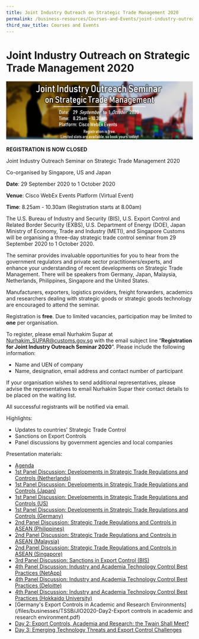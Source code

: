 ```yaml
---
title: Joint Industry Outreach on Strategic Trade Management 2020
permalink: /business-resources/Courses-and-Events/joint-industry-outreach-on-strategic-trade-management-2020
third_nav_title: Courses and Events
---
```


# Joint Industry Outreach on Strategic Trade Management 2020

![banner.png](/images/TSSB_Outreach2020.png)

**REGISTRATION IS NOW CLOSED**

Joint Industry Outreach Seminar on Strategic Trade Management 2020

Co-organised by Singapore, US and Japan

**Date**: 29 September 2020 to 1 October 2020

**Venue**: Cisco WebEx Events Platform (Virtual Event)

**Time**: 8.25am - 10.30am (Registration starts at 8.00am)

The U.S. Bureau of Industry and Security (BIS), U.S. Export Control and Related Border Security (EXBS), U.S. Department of Energy (DOE), Japan Ministry of Economy, Trade and Industry (METI), and Singapore Customs will be organising a three-day strategic trade control seminar from 29 September 2020 to 1 October 2020.

The seminar provides invaluable opportunities for you to hear from the government regulators and private sector practitioners/experts, and enhance your understanding of recent developments on Strategic Trade Management. There will be speakers from Germany, Japan, Malaysia, Netherlands, Philippines, Singapore and the United States.

Manufacturers, exporters, logistics providers, freight forwarders, academics and researchers dealing with strategic goods or strategic goods technology are encouraged to attend the seminar.

Registration is  **free**. Due to limited vacancies, participation may be limited to **one** per organisation.

To register, please email Nurhakim Supar at Nurhakim_SUPAR@customs.gov.sg with the email subject line “**Registration for Joint Industry Outreach Seminar 2020**”. Please include the following information:

-   Name and UEN of company
-   Name, designation, email address and contact number of participant

If your organisation wishes to send additional representatives, please advise the representatives to email Nurhakim Supar their contact details to be placed on the waiting list.

All successful registrants will be notified via email.

Highlights:

-   Updates to countries' Strategic Trade Control
-   Sanctions on Export Controls
-   Panel discussions by government agencies and local companies

Presentation materials:

-   [Agenda](/files/businesses/TSSB/JIO2020-Agenda.pdf)
-   [1st Panel Discussion: Developments in Strategic Trade Regulations and Controls (Netherlands)](/files/businesses/TSSB/JIO2020-1stPanel-Netherlands.pdf)
-   [1st Panel Discussion: Developments in Strategic Trade Regulations and Controls (Japan)](/files/businesses/TSSB/JIO2020-1stPanel-Japan.pdf)
-   [1st Panel Discussion: Developments in Strategic Trade Regulations and Controls (US)](/files/businesses/TSSB/JIO2020-1stPanel-US.pdf)
-   [1st Panel Discussion: Developments in Strategic Trade Regulations and Controls (Germany)](/files/businesses/TSSB/JIO2020-1stPanel-Germany.pdf)
-   [2nd Panel Discussion: Strategic Trade Regulations and Controls in ASEAN (Philippines)](/files/businesses/TSSB/JIO2020-2ndPanel-Philippines.pdf)
-   [2nd Panel Discussion: Strategic Trade Regulations and Controls in ASEAN (Malaysia)](/files/businesses/TSSB/JIO2020-2ndPanel-Malaysia.pdf)
-   [2nd Panel Discussion: Strategic Trade Regulations and Controls in ASEAN (Singapore)](/files/businesses/TSSB/JIO2020-2ndPanel-Singapore.pdf)
-   [3rd Panel Discussion: Sanctions in Export Control (BIS)](/files/businesses/TSSB/JIO2020-3rdPanel-BIS.pdf)
-   [4th Panel Discussion: Industry and Academia Technology Control Best Practices (NetApp)](/files/businesses/TSSB/JIO2020-4thPanel-NetApp.pdf)
-   [4th Panel Discussion: Industry and Academia Technology Control Best Practices (Deloitte)](/files/businesses/TSSB/JIO2020-4thPanel-Deloitte.pdf)
-   [4th Panel Discussion: Industry and Academia Technology Control Best Practices (Hokkaido University)](/files/businesses/TSSB/JIO2020-4thPanel-Hokkaido.pdf)
-   [Germany's Export Controls in Academic and Research Environments](/files/businesses/TSSB/JIO2020-Day2-Export controls in academic and research environment.pdf)
-   [Day 2: Export Controls, Academia and Research: the Twain Shall Meet?](/files/businesses/TSSB/JIO2020-Day2-AlexLopes.pdf)
-   [Day 3: Emerging Technology Threats and Export Control Challenges](/files/businesses/TSSB/JIO2020-Day3-EmergingTech.pdf)
